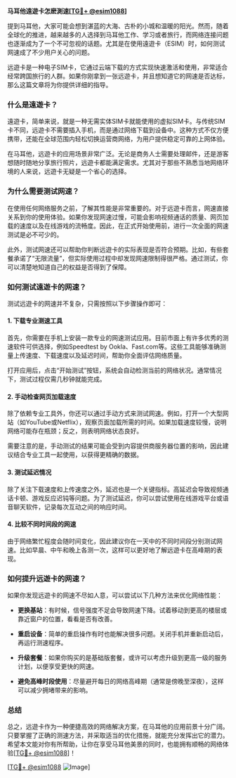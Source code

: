**马耳他遠遊卡怎麽測速[[TG💪+ @esim1088](https://t.me/s/esim1088)]**

提到马耳他，大家可能会想到湛蓝的大海、古朴的小城和温暖的阳光。然而，随着全球化的推进，越来越多的人选择到马耳他工作、学习或者旅行，而网络连接问题也逐渐成为了一个不可忽视的话题。尤其是在使用遠遊卡（ESIM）时，如何测试网速成了不少用户关心的问题。

远遊卡是一种电子SIM卡，它通过云端下载的方式实现快速激活和使用，非常适合经常跨国旅行的人群。如果你刚拿到一张远遊卡，并且想知道它的网速是否达标，那么这篇文章将为你提供详细的指导。

### **什么是遠遊卡？**

遠遊卡，简单来说，就是一种无需实体SIM卡就能使用的虚拟SIM卡。与传统SIM卡不同，远遊卡不需要插入手机，而是通过网络下载到设备中。这种方式不仅方便携带，还能在全球范围内轻松切换运营商网络，为用户提供稳定可靠的上网体验。

在马耳他，远遊卡的应用场景非常广泛。无论是商务人士需要处理邮件，还是游客想随时随地分享旅行照片，远遊卡都能满足需求。尤其对于那些不熟悉当地网络环境的人来说，远遊卡无疑是一个省心的选择。

### **为什么需要测试网速？**

在使用任何网络服务之前，了解其性能是非常重要的。对于远遊卡而言，网速直接关系到你的使用体验。如果你发现网速过慢，可能会影响视频通话的质量、网页加载的速度以及在线游戏的流畅度。因此，在正式开始使用前，进行一次全面的网速测试是必不可少的。

此外，测试网速还可以帮助你判断远遊卡的实际表现是否符合预期。比如，有些套餐承诺了“无限流量”，但实际使用过程中却发现网速限制得很严格。通过测试，你可以清楚地知道自己的权益是否得到了保障。

### **如何测试遠遊卡的网速？**

测试远遊卡的网速并不复杂，只需按照以下步骤操作即可：

#### **1. 下载专业测速工具**

首先，你需要在手机上安装一款专业的网速测试应用。目前市面上有许多优秀的测速软件可供选择，例如Speedtest by Ookla、Fast.com等。这些工具能够准确测量上传速度、下载速度以及延迟时间，帮助你全面评估网络质量。

打开应用后，点击“开始测试”按钮，系统会自动检测当前的网络状况。通常情况下，测试过程仅需几秒钟就能完成。

#### **2. 手动检查网页加载速度**

除了依赖专业工具外，你还可以通过手动方式来测试网速。例如，打开一个大型网站（如YouTube或Netflix），观察页面加载所需的时间。如果加载速度较慢，说明网络可能存在瓶颈；反之，则表明网络状态良好。

需要注意的是，手动测试的结果可能会受到内容提供商服务器位置的影响，因此建议结合专业工具一起使用，以获得更精确的数据。

#### **3. 测试延迟情况**

除了关注下载速度和上传速度之外，延迟也是一个关键指标。高延迟会导致视频通话卡顿、游戏反应迟钝等问题。为了测试延迟，你可以尝试使用在线游戏平台或语音聊天软件，记录每次互动之间的响应时间。

#### **4. 比较不同时间段的网速**

由于网络繁忙程度会随时间变化，因此建议你在一天中的不同时间段分别测试网速。比如早晨、中午和晚上各测一次，这样可以更好地了解远遊卡在高峰期的表现。

### **如何提升远遊卡的网速？**

如果你发现远遊卡的网速不尽如人意，可以尝试以下几种方法来优化网络性能：

- **更换基站**：有时候，信号强度不足会导致网速下降。试着移动到更高的楼层或靠近窗户的位置，看看是否有改善。
  
- **重启设备**：简单的重启操作有时也能解决很多问题。关闭手机并重新启动后，再运行测速程序。

- **升级套餐**：如果你购买的是基础版套餐，或许可以考虑升级到更高一级的服务计划，以便享受更快的网速。

- **避免高峰时段使用**：尽量避开每日的网络高峰期（通常是傍晚至深夜），这样可以减少拥堵带来的影响。

### **总结**

总之，远遊卡作为一种便捷高效的网络解决方案，在马耳他的应用前景十分广阔。只要掌握了正确的测速方法，并采取适当的优化措施，就能充分发挥出它的潜力。希望本文能对你有所帮助，让你在享受马耳他美景的同时，也能拥有顺畅的网络体验[[TG💪+ @esim1088](https://t.me/s/esim1088)]！

[[TG💪+ @esim1088](https://t.me/s/esim1088) ![Image](https://i.postimg.cc/4NQfJmqS/Snipaste-2025-05-13-00-14-12.png)]